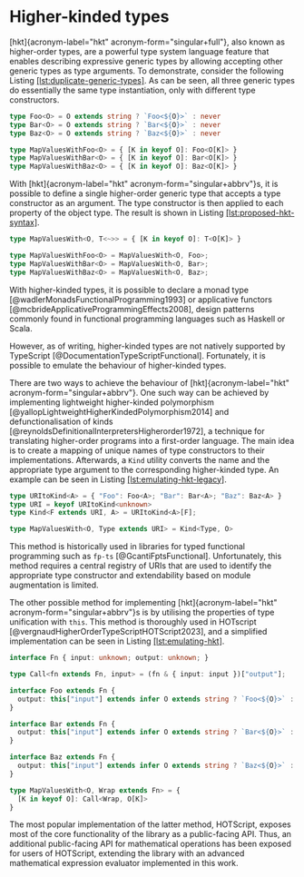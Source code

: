 # Higher-kinded types

[hkt]{acronym-label="hkt" acronym-form="singular+full"}, also known as higher-order types, are a powerful type system language feature that enables describing expressive generic types by allowing accepting other generic types as type arguments. To demonstrate, consider the following Listing [\[lst:duplicate-generic-types\]](#lst:duplicate-generic-types). As can be seen, all three generic types do essentially the same type instantiation, only with different type constructors.

<div class="listing">

``` TypeScript
type Foo<O> = O extends string ? `Foo<${O}>` : never
type Bar<O> = O extends string ? `Bar<${O}>` : never
type Baz<O> = O extends string ? `Baz<${O}>` : never

type MapValuesWithFoo<O> = { [K in keyof O]: Foo<O[K]> }
type MapValuesWithBar<O> = { [K in keyof O]: Bar<O[K]> }
type MapValuesWithBaz<O> = { [K in keyof O]: Baz<O[K]> }
```

</div>

With [hkt]{acronym-label="hkt" acronym-form="singular+abbrv"}s, it is possible to define a single higher-order generic type that accepts a type constructor as an argument. The type constructor is then applied to each property of the object type. The result is shown in Listing [\[lst:proposed-hkt-syntax\]](#lst:proposed-hkt-syntax).

<div class="listing">

``` TypeScript
type MapValuesWith<O, T<~>> = { [K in keyof O]: T<O[K]> }

type MapValuesWithFoo<O> = MapValuesWith<O, Foo>;
type MapValuesWithBar<O> = MapValuesWith<O, Bar>;
type MapValuesWithBaz<O> = MapValuesWith<O, Baz>;
```

</div>

With higher-kinded types, it is possible to declare a monad type [@wadlerMonadsFunctionalProgramming1993] or applicative functors [@mcbrideApplicativeProgrammingEffects2008], design patterns commonly found in functional programming languages such as Haskell or Scala.

However, as of writing, higher-kinded types are not natively supported by TypeScript [@DocumentationTypeScriptFunctional]. Fortunately, it is possible to emulate the behaviour of higher-kinded types.

There are two ways to achieve the behaviour of [hkt]{acronym-label="hkt" acronym-form="singular+abbrv"}. One such way can be achieved by implementing lightweight higher-kinded polymorphism [@yallopLightweightHigherKindedPolymorphism2014] and defunctionalisation of kinds [@reynoldsDefinitionalInterpretersHigherorder1972], a technique for translating higher-order programs into a first-order language. The main idea is to create a mapping of unique names of type constructors to their implementations. Afterwards, a `Kind` utility converts the name and the appropriate type argument to the corresponding higher-kinded type. An example can be seen in Listing [\[lst:emulating-hkt-legacy\]](#lst:emulating-hkt-legacy).

<div class="listing">

``` TypeScript
type URItoKind<A> = { "Foo": Foo<A>; "Bar": Bar<A>; "Baz": Baz<A> }
type URI = keyof URItoKind<unknown>
type Kind<F extends URI, A> = URItoKind<A>[F];

type MapValuesWith<O, Type extends URI> = Kind<Type, O>
```

</div>

This method is historically used in libraries for typed functional programming such as `fp-ts` [@GcantiFptsFunctional]. Unfortunately, this method requires a central registry of URIs that are used to identify the appropriate type constructor and extendability based on module augmentation is limited.

The other possible method for implementing [hkt]{acronym-label="hkt" acronym-form="singular+abbrv"}s is by utilising the properties of type unification with `this`. This method is thoroughly used in HOTscript [@vergnaudHigherOrderTypeScriptHOTScript2023], and a simplified implementation can be seen in Listing [\[lst:emulating-hkt\]](#lst:emulating-hkt).

<div class="listing">

``` TypeScript
interface Fn { input: unknown; output: unknown; }

type Call<fn extends Fn, input> = (fn & { input: input })["output"];

interface Foo extends Fn {
  output: this["input"] extends infer O extends string ? `Foo<${O}>` : never;
}

interface Bar extends Fn {
  output: this["input"] extends infer O extends string ? `Bar<${O}>` : never;
}

interface Baz extends Fn {
  output: this["input"] extends infer O extends string ? `Baz<${O}>` : never;
}

type MapValuesWith<O, Wrap extends Fn> = {
  [K in keyof O]: Call<Wrap, O[K]>
}
```

</div>

The most popular implementation of the latter method, HOTScript, exposes most of the core functionality of the library as a public-facing API. Thus, an additional public-facing API for mathematical operations has been exposed for users of HOTScript, extending the library with an advanced mathematical expression evaluator implemented in this work.
